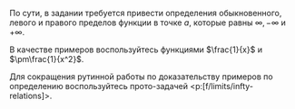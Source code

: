 По сути, в задании требуется привести определения обыкновенного, левого и правого пределов функции в точке $a$, которые равны $\infty, -\infty$ и $+\infty$.

В качестве примеров воспользуйтесь функциями $\frac{1}{x}$ и $\pm\frac{1}{x^2}$.

Для сокращения рутинной работы по доказательству примеров по определению воспользуйтесь прото-задачей <p:[f/limits/infty-relations]>.